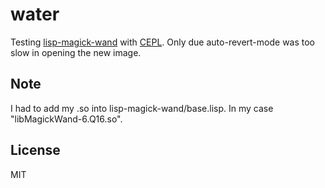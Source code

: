 # water

Testing [lisp-magick-wand](https://github.com/ruricolist/lisp-magick-wand) with [CEPL](https://github.com/cbaggers/cepl). Only due auto-revert-mode was too slow in opening the new image.

## Note

I had to add my .so into lisp-magick-wand/base.lisp. In my case "libMagickWand-6.Q16.so".

## License

MIT

